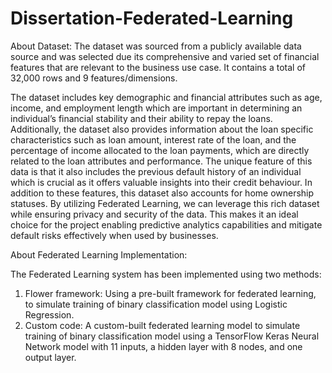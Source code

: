 # Dissertation-Federated-Learning

About Dataset:
The dataset was sourced from a publicly available data source and was selected due its comprehensive and varied set of financial features that are relevant to the business use case. It contains a total of 32,000 rows and 9 features/dimensions.

The dataset includes key demographic and financial attributes such as age, income, and employment length which are important in determining an individual’s financial stability and their ability to repay the loans. Additionally, the dataset also provides information about the loan specific characteristics such as loan amount, interest rate of the loan, and the percentage of income allocated to the loan payments, which are directly related to the loan attributes and performance. The unique feature of this data is that it also includes the previous default history of an individual which is crucial as it offers valuable insights into their credit behaviour. In addition to these features, this dataset also accounts for home ownership statuses. By utilizing Federated Learning, we can leverage this rich dataset while ensuring privacy and security of the data. This makes it an ideal choice for the project enabling predictive analytics capabilities and mitigate default risks effectively when used by businesses.

About Federated Learning Implementation:

The Federated Learning system has been implemented using two methods:
1) Flower framework: Using a pre-built framework for federated learning, to simulate training of binary classification model using Logistic Regression.
2) Custom code: A custom-built federated learning model to simulate training of binary classification model using a TensorFlow Keras Neural Network model with 11 inputs, a hidden layer with 8 nodes, and one output layer.
